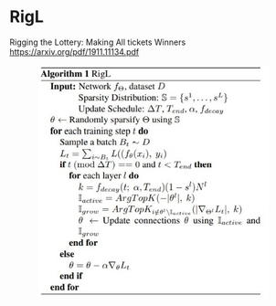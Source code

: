 # RigL
Rigging the Lottery: Making All tickets Winners
https://arxiv.org/pdf/1911.11134.pdf



<div align=center><img src="../Files/rigl.jpg" width=80%></div>